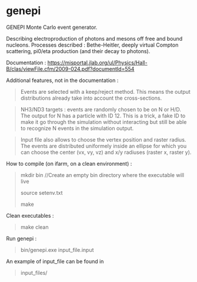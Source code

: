 # genepi

GENEPI Monte Carlo event generator.

Describing electroproduction of photons and mesons off free and bound nucleons. Processes described : Bethe-Heitler, deeply virtual Compton scattering, pi0/eta production (and their decay to photons).

Documentation : https://misportal.jlab.org/ul/Physics/Hall-B/clas/viewFile.cfm/2009-024.pdf?documentId=554

Additional features, not in the documentation :

> Events are selected with a keep/reject method. This means the output distributions already take into account the cross-sections.

> NH3/ND3 targets : events are randomly chosen to be on N or H/D. The output for N has a particle with ID 12. This is a trick, a fake ID to make it go through the simulation without interacting but still be able to recognize N events in the simulation output.

> Input file also allows to choose the vertex position and raster radius. The events are distributed uniformely inside an ellipse for which you can choose the center (vx, vy, vz) and x/y radiuses (raster x, raster y).


How to compile (on ifarm, on a clean environment) :
> mkdir bin //Create an empty bin directory where the executable will live
>
> source setenv.txt
> 
> make 

Clean executables :
> make clean

Run genepi :

> bin/genepi.exe input_file.input

An example of input_file can be found in 

> input_files/
